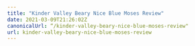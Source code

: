```yaml
---
title: "Kinder Valley Beary Nice Blue Moses Review"
date: 2021-03-09T21:26:02Z
canonicalUrl: “/kinder-valley-beary-nice-blue-moses-review"
url: kinder-valley-beary-nice-blue-moses-review
---
```


